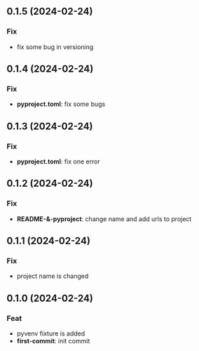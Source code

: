 ## 0.1.5 (2024-02-24)

### Fix

- fix some bug in versioning

## 0.1.4 (2024-02-24)

### Fix

- **pyproject.toml**: fix some bugs

## 0.1.3 (2024-02-24)

### Fix

- **pyproject.toml**: fix one error

## 0.1.2 (2024-02-24)

### Fix

- **README-&-pyproject**: change name and add urls to project

## 0.1.1 (2024-02-24)

### Fix

- project name is changed

## 0.1.0 (2024-02-24)

### Feat

- pyvenv fixture is added
- **first-commit**: init commit

